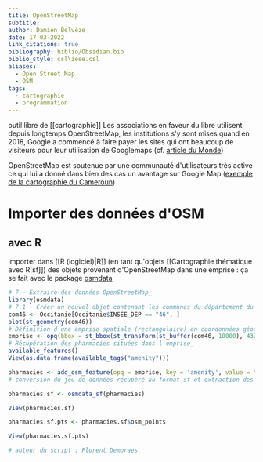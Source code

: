 ```yaml
---
title: OpenStreetMap
subtitle:
author: Damien Belvèze
date: 17-03-2022
link_citations: true
bibliography: biblio/Obsidian.bib
biblio_style: csl\ieee.csl
aliases:
  - Open Street Map
  - OSM
tags:
  - cartographie
  - programmation
---
```



outil libre de [[cartographie]]
Les associations en faveur du libre utilisent depuis longtemps OpenStreetMap, les institutions s'y sont mises quand en 2018, Google a commencé à faire payer les sites qui ont beaucoup de visiteurs pour leur utilisation de Googlemaps (cf. [article du Monde](https://www.lemonde.fr/chronique-des-communs/article/2018/06/01/hausse-des-tarifs-de-google-maps-on-a-plus-que-jamais-besoin-d-alternatives-libres_5307968_5049504.html?utm_term=Autofeed&utm_campaign=Echobox&utm_medium=Social&utm_source=Twitter#link_time=1527839164))

OpenStreetMap est soutenue par une communauté d'utilisateurs très active ce qui lui a donné dans bien des cas un avantage sur Google Map ([exemple de la cartographie du Cameroun](https://twitter.com/OSMCameroun/status/1085939637770702848))


# Importer des données d'OSM

## avec R

importer dans [[R (logiciel)|R]] (en tant qu'objets [[Cartographie thématique avec R|sf]]) des objets provenant d'OpenStreetMap dans une emprise : ça se fait avec le package [osmdata](https://www.openstreetmap.fr/osmdata-le-portail-de-la-donnee-osm/)

```r
# 7 - Extraire des données OpenStreetMap_
library(osmdata)
# 7.1 - Créer un nouvel objet contenant les communes du département du Lot._
com46 <- Occitanie[Occitanie$INSEE_DEP == "46", ]
plot(st_geometry(com46))
# Définition d'une emprise spatiale (rectangulaire) en coordonnées géographiques_
emprise <- opq(bbox = st_bbox(st_transform(st_buffer(com46, 10000), 4326)))
# Récupération des pharmacies situées dans l'emprise_
available_features()
View(as.data.frame(available_tags("amenity")))

pharmacies <- add_osm_feature(opq = emprise, key = 'amenity', value = "pharmacy")
# conversion du jeu de données récupéré au format sf et extraction des points correspondant aux pharmacies_

pharmacies.sf <- osmdata_sf(pharmacies)

View(pharmacies.sf)

pharmacies.sf.pts <- pharmacies.sf$osm_points

View(pharmacies.sf.pts)

# auteur du script : Florent Demoraes
